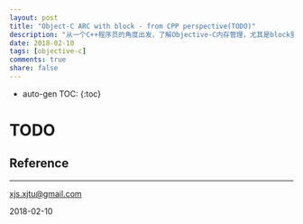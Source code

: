 ```yaml
---
layout: post
title: "Object-C ARC with block - from CPP perspective(TODO)"
description: "从一个C++程序员的角度出发，了解Objective-C内存管理，尤其是block里的ARC"
date: 2018-02-10
tags: [objective-c]
comments: true
share: false
---
```


* auto-gen TOC:
{:toc}


# TODO


## Reference

----
xjs.xjtu@gmail.com

2018-02-10
